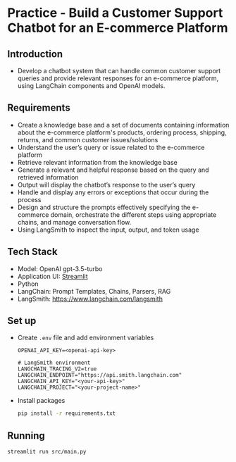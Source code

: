 # Practice - Build a Customer Support Chatbot for an E-commerce Platform

## Introduction

- Develop a chatbot system that can handle common customer support queries and provide relevant responses for an e-commerce platform, using LangChain components and OpenAI models.

## Requirements

- Create a knowledge base and a set of documents containing information about the e-commerce platform's products, ordering process, shipping, returns, and common customer issues/solutions
- Understand the user’s query or issue related to the e-commerce platform
- Retrieve relevant information from the knowledge base
- Generate a relevant and helpful response based on the query and retrieved information
- Output will display the chatbot’s response to the user’s query
- Handle and display any errors or exceptions that occur during the process
- Design and structure the prompts effectively specifying the e-commerce domain, orchestrate the different steps using appropriate chains, and manage conversation flow.
- Using LangSmith to inspect the input, output, and token usage

## Tech Stack

- Model: OpenAI gpt-3.5-turbo
- Application UI: [Streamlit](https://python.langchain.com/docs/integrations/providers/streamlit/)
- Python
- LangChain: Prompt Templates, Chains, Parsers, RAG
- LangSmith: <https://www.langchain.com/langsmith>

## Set up

- Create `.env` file and add environment variables

  ```
  OPENAI_API_KEY=<openai-api-key>

  # LangSmith environment
  LANGCHAIN_TRACING_V2=true
  LANGCHAIN_ENDPOINT="https://api.smith.langchain.com"
  LANGCHAIN_API_KEY="<your-api-key>"
  LANGCHAIN_PROJECT="<your-project-name>"

  ```

- Install packages

  ```bash
  pip install -r requirements.txt
  ```

## Running

  ```bash
  streamlit run src/main.py
  ```
